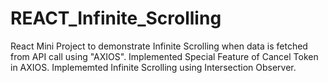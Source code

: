 # REACT_Infinite_Scrolling

React Mini Project to demonstrate Infinite Scrolling when data is fetched from API call using "AXIOS".
Implemented Special Feature of Cancel Token in AXIOS.
Implememted Infinite Scrolling using Intersection Observer.
